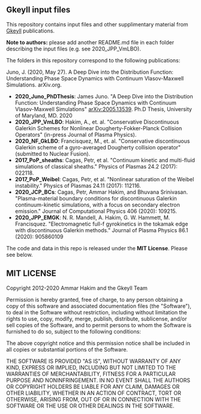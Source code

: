## **Gkeyll** input files

This repository contains input files and other supplimentary material from [Gkeyll](https://gkeyll.readthedocs.io/en/latest/) publications.

**Note to authors:** please add another README.md file in each folder describing the input files (e.g. see 2020_JPP_VmLBO).

The folders in this repository correspond to the following publications:

Juno, J. (2020, May 27). A Deep Dive into the Distribution Function: Understanding Phase Space Dynamics with Continuum Vlasov-Maxwell Simulations. arXiv.org.

- **2020_Juno_PhDThesis**: James Juno. "A Deep Dive into the Distribution Function: Understanding Phase Space Dynamics with Continuum Vlasov-Maxwell Simulations" [arXiv:2005.13539](arxiv.org/abs/2005.13539). Ph.D Thesis, University of Maryland, MD. 2020
- **2020_JPP_VmLBO**: Hakim, A., et. al. "Conservative Discontinuous Galerkin
  Schemes for Nonlinear Dougherty-Fokker-Planck Collision Operators" (in-press Journal of Plasma Physics). 
- **2020_NF_GkLBO**: Francisquez, M., et. al. "Conservative discontinuous Galerkin
  scheme of a gyro-averaged Dougherty collision operator" (submitted to Nuclear Fusion).
- **2017_PoP_sheaths**: Cagas, Petr, et al. "Continuum kinetic and multi-fluid simulations of classical sheaths." Physics of Plasmas 24.2 (2017): 022118.
- **2017_PoP_Weibel**: Cagas, Petr, et al. "Nonlinear saturation of the Weibel instability." Physics of Plasmas 24.11 (2017): 112116.
- **2020_JCP_BCs**: Cagas, Petr, Ammar Hakim, and Bhuvana Srinivasan. "Plasma-material boundary conditions for discontinuous Galerkin continuum-kinetic simulations, with a focus on secondary electron emission." Journal of Computational Physics 406 (2020): 109215.
- **2020_JPP_EMGK**: N. R. Mandell, A. Hakim, G. W. Hammett, M. Francisquez. "Electromagnetic full-f gyrokinetics in the tokamak edge with discontinuous Galerkin methods." Journal of Plasma Physics 86.1 (2020): 905860109

The code and data in this repo is released under the **MIT License**. Please see below.

MIT LICENSE
-----------

Copyright 2012-2020 Ammar Hakim and the Gkeyll Team

Permission is hereby granted, free of charge, to any person obtaining a copy of this software and associated documentation files (the "Software"), to deal in the Software without restriction, including without limitation the rights to use, copy, modify, merge, publish, distribute, sublicense, and/or sell copies of the Software, and to permit persons to whom the Software is furnished to do so, subject to the following conditions:

The above copyright notice and this permission notice shall be included in all copies or substantial portions of the Software.

THE SOFTWARE IS PROVIDED "AS IS", WITHOUT WARRANTY OF ANY KIND, EXPRESS OR IMPLIED, INCLUDING BUT NOT LIMITED TO THE WARRANTIES OF MERCHANTABILITY, FITNESS FOR A PARTICULAR PURPOSE AND NONINFRINGEMENT. IN NO EVENT SHALL THE AUTHORS OR COPYRIGHT HOLDERS BE LIABLE FOR ANY CLAIM, DAMAGES OR OTHER LIABILITY, WHETHER IN AN ACTION OF CONTRACT, TORT OR OTHERWISE, ARISING FROM, OUT OF OR IN CONNECTION WITH THE SOFTWARE OR THE USE OR OTHER DEALINGS IN THE SOFTWARE.

